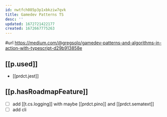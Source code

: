 ```yaml
---
id: nwtfch085p3p1xbkziw7qvk
title: Gamedev Patterns TS
desc: ''
updated: 1672721422177
created: 1672667775263
---
```


#url https://medium.com/@gregsolo/gamedev-patterns-and-algorithms-in-action-with-typescript-d29b913858e

## [[p.used]] 

- [[prdct.jest]]

## [[p.hasRoadmapFeature]]

- [ ] add [[t.cs.logging]] with maybe [[prdct.pino]] and [[prdct.sematext]]
- [ ] add cli